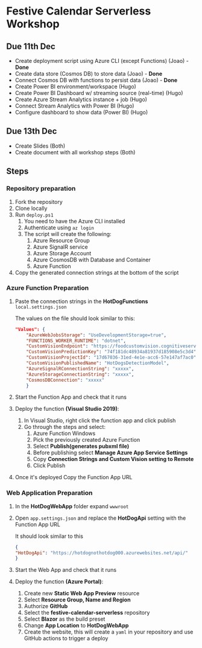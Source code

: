 # Festive Calendar Serverless Workshop

## Due 11th Dec

- Create deployment script using Azure CLI (except Functions) (Joao) - **Done**
- Create data store (Cosmos DB) to store data (Joao) - **Done**
- Connect Cosmos DB with functions to persist data (Joao) - **Done**
- Create Power BI environment/workspace (Hugo)
- Create Power BI Dashboard w/ streaming source (real-time) (Hugo)
- Create Azure Stream Analytics instance + job (Hugo)
- Connect Stream Analytics with Power BI (Hugo)
- Configure dashboard to show data (Power BI) (Hugo)

## Due 13th Dec

- Create Slides (Both)
- Create document with all workshop steps (Both)

## Steps

### Repository preparation

1. Fork the repository
2. Clone locally
3. Run `deploy.ps1`
   1. You need to have the Azure CLI installed
   2. Authenticate using `az login`
   3. The script will create the following:
      1. Azure Resource Group
      2. Azure SignalR service
      3. Azure Storage Account
      4. Azure CosmosDB with Database and Container
      5. Azure Function
4. Copy the generated connection strings at the bottom of the script

### Azure Function Preparation

1. Paste the connection strings in the **HotDogFunctions** `local.settings.json`

    The values on the file should look similar to this:

    ```json
    "Values": {
        "AzureWebJobsStorage": "UseDevelopmentStorage=true",
        "FUNCTIONS_WORKER_RUNTIME": "dotnet",
        "CustomVisionEndpoint": "https://foodcustomvision.cognitiveservices.azure.com/",
        "CustomVisionPredictionKey": "74f181dc48934a81937d185908e5c3d4",
        "CustomVisionProjectId": "17d67036-31ed-4e1e-acc6-57e147af7ac0",
        "CustomVisionPublishedName": "HotDogsDetectionModel",
        "AzureSignalRConnectionString": "xxxxx",
        "AzureStorageConnectionString": "xxxxx",
        "CosmosDBConnection": "xxxxx"
        }
    ```

2. Start the Function App and check that it runs
3. Deploy the function **(Visual Studio 2019)**:
   1. In Visual Studio, right click the function app and click publish
   2. Go through the steps and select:
      1. Azure Function Windows
      2. Pick the previously created Azure Function
      3. Select **Publish(generates pubxml file)**
      4. Before publishing select **Manage Azure App Service Settings**
      5. Copy **Connection Strings and Custom Vision setting to Remote**
      6. Click Publish
4. Once it's deployed Copy the Function App URL

### Web Application Preparation

1. In the **HotDogWebApp** folder expand `wwwroot`
2. Open `app.settings.json` and replace the **HotDogApi** setting with the Function App URL

    It should look similar to this

    ```json
    {
    "HotDogApi": "https://hotdognothotdog000.azurewebsites.net/api/"
    }
    ```

3. Start the Web App and check that it runs
4. Deploy the function **(Azure Portal)**:
   1. Create new **Static Web App Preview** resource
   2. Select **Resource Group, Name and Region**
   3. Authorize **GitHub**
   4. Select the **festive-calendar-serverless** repository
   5. Select **Blazor** as the build preset
   6. Change **App Location** to **HotDogWebApp**
   7. Create the website, this will create a `yaml` in your repository and use GitHub actions to trigger a deploy

